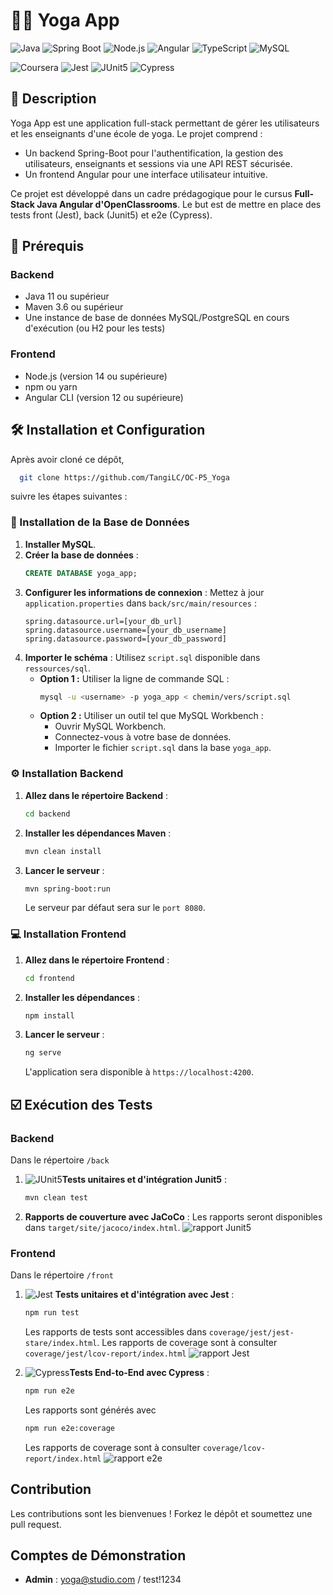 # 🧘‍♀️ Yoga App

![Java](https://img.shields.io/badge/Java-11%2B-orange?logo=coffeescript&logoColor=orange)
![Spring Boot](https://img.shields.io/badge/Spring%20Boot-2.5.4-green?logo=spring&logoColor=green)
![Node.js](https://img.shields.io/badge/Node.js-14%2B-brightgreen?logo=node.js&logoColor=brightgreen)
![Angular](https://img.shields.io/badge/Angular-12%2B-DD0031?logo=angular&logoColor=DD0031)
![TypeScript](https://img.shields.io/badge/TypeScript-5-3178C6?logo=typescript&logoColor=3178C6)
![MySQL](https://img.shields.io/badge/MySQL-8-4479A1?logo=mysql&logoColor=4479A1)

![Coursera](https://img.shields.io/badge/Projet-Open%20Classrooms-673AB8?logo=coursera&logoColor=673AB8)
![Jest](https://img.shields.io/badge/Tested%20with%20-Jest-C21325?logo=jest&logoColor=C21325)
![JUnit5](https://img.shields.io/badge/Tested%20with-JUnit.5-green?logo=junit5&logoColor=green)
![Cypress](https://img.shields.io/badge/Tested%20with-Cypress-69D3A7?logo=cypress&logoColor=69D3A7)




## 📝 Description
Yoga App est une application full-stack permettant de gérer les utilisateurs et les enseignants d'une école de yoga. Le projet comprend :
- Un backend Spring-Boot pour l'authentification, la gestion des utilisateurs, enseignants et sessions via une API REST sécurisée.
- Un frontend Angular pour une interface utilisateur intuitive.

Ce projet est développé dans un cadre prédagogique pour le cursus **Full-Stack Java Angular d'OpenClassrooms**. Le but est de mettre en place des tests front (Jest), back (Junit5) et e2e (Cypress).

## 🚀 Prérequis

### Backend
- Java 11 ou supérieur
- Maven 3.6 ou supérieur
- Une instance de base de données MySQL/PostgreSQL en cours d'exécution (ou H2 pour les tests)

### Frontend
- Node.js (version 14 ou supérieure)
- npm ou yarn
- Angular CLI (version 12 ou supérieure)

## 🛠️ Installation et Configuration

Après avoir cloné ce dépôt,
 ```bash
   git clone https://github.com/TangiLC/OC-P5_Yoga
   ```
suivre les étapes suivantes :

### 💽 Installation de la Base de Données
1. **Installer MySQL**.
2. **Créer la base de données** :
   ```sql
   CREATE DATABASE yoga_app;
   ```
3. **Configurer les informations de connexion** :
   Mettez à jour `application.properties` dans `back/src/main/resources` :
   ```properties
   spring.datasource.url=[your_db_url]
   spring.datasource.username=[your_db_username]
   spring.datasource.password=[your_db_password]
   ```
4. **Importer le schéma** :
   Utilisez `script.sql` disponible dans `ressources/sql`.
   - **Option 1 :** Utiliser la ligne de commande SQL :
     ```bash
     mysql -u <username> -p yoga_app < chemin/vers/script.sql
     ```
   - **Option 2 :** Utiliser un outil tel que MySQL Workbench :
     - Ouvrir MySQL Workbench.
     - Connectez-vous à votre base de données.
     - Importer le fichier `script.sql` dans la base `yoga_app`.

### ⚙️ Installation Backend

1. **Allez dans le répertoire Backend** :
   ```bash
   cd backend
   ```
2. **Installer les dépendances Maven** :
   ```bash
   mvn clean install
   ```
3. **Lancer le serveur** :
   ```bash
   mvn spring-boot:run
   ```
   Le serveur par défaut sera sur le `port 8080`.

### 💻 Installation Frontend
1. **Allez dans le répertoire Frontend** :
   ```bash
   cd frontend
   ```
2. **Installer les dépendances** :
   ```bash
   npm install
   ```
3. **Lancer le serveur** :
   ```bash
   ng serve
   ```
   L'application sera disponible à `https://localhost:4200`.

## ☑️ Exécution des Tests

### Backend

Dans le répertoire `/back`
1. ![JUnit5](https://img.shields.io/badge/JUnit5-grey?logo=junit5&logoColor=green)**Tests unitaires et d'intégration Junit5** :
   ```bash
   mvn clean test
   ```
2. **Rapports de couverture avec JaCoCo** :
   Les rapports seront disponibles dans `target/site/jacoco/index.html`.
   ![rapport Junit5]('./ressources/reports/junit5Coverage.png)

### Frontend

Dans le répertoire `/front`
1. ![Jest](https://img.shields.io/badge/Jest-grey?logo=jest&logoColor=C21325)
**Tests unitaires et d'intégration avec Jest** :
   ```bash
   npm run test
   ```
    Les rapports de tests sont accessibles dans `coverage/jest/jest-stare/index.html`.
    Les rapports de coverage sont à consulter `coverage/jest/lcov-report/index.html`
    ![rapport Jest]('./ressources/reports/jestCoverage.png')

2. ![Cypress](https://img.shields.io/badge/Cypress-grey?logo=cypress&logoColor=69D3A7)**Tests End-to-End avec Cypress** :
   ```bash
   npm run e2e
   ```
   Les rapports sont générés avec
   ```bash
   npm run e2e:coverage
   ```
    Les rapports de coverage sont à consulter `coverage/lcov-report/index.html` 
    ![rapport e2e]('./ressources/reports/e2eCoverage.png')

## Contribution
Les contributions sont les bienvenues ! Forkez le dépôt et soumettez une pull request.

## Comptes de Démonstration
- **Admin** : yoga@studio.com / test!1234
